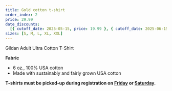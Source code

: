 ```yaml
---
title: Gold cotton t-shirt
order_index: 2
price: 29.99
date_discounts:
  [{ cutoff_date: 2025-05-15, price: 19.99 }, { cutoff_date: 2025-06-15, price: 24.99 }]
sizes: [S, M, L, XL, XXL]
---
```


Gildan Adult Ultra Cotton T-Shirt

**Fabric**

- 6 oz., 100% USA cotton
- Made with sustainably and fairly grown USA cotton

**T-shirts must be picked-up during registration on [Friday](/schedule/friday/registration-and-expo/) or [Saturday](/schedule/saturday/registration-and-expo/).**

<!-- https://www.alphabroder.com/product/g200/gildan-adult-ultra-cotton-t-shirt.html -->
